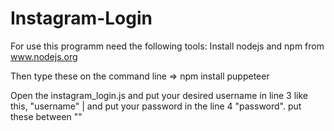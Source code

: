 # Instagram-Login
For use this programm need the following tools:
Install nodejs and npm from www.nodejs.org

Then type these on the command line =>
npm install puppeteer


Open the instagram_login.js and put your desired username in line 3 like this, "username" | and put your password in the line 4 "password".
put these between ""

